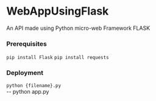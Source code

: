 # WebAppUsingFlask

An API made using Python micro-web Framework FLASK

### Prerequisites
`pip install Flask`   `pip install requests`

### Deployment
`python {filename}.py`   
-- python app.py
